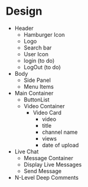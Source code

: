 # Design
- Header
  - Hamburger Icon
  - Logo
  - Search bar
  - User Icon
  - login (to do)
  - LogOut (to do)
- Body
  - Side Panel
  - Menu Items
- Main Container
  - ButtonList
  - Video Container 
    - Video Card
      - video
      - title
      - channel name
      - views
      - date of upload
- Live Chat
   - Message Container
   - Display Live Messages
   - Send Message
- N-Level Deep Comments

